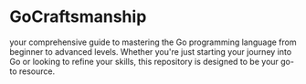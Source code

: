 # GoCraftsmanship
your comprehensive guide to mastering the Go programming language from beginner to advanced levels. Whether you're just starting your journey into Go or looking to refine your skills, this repository is designed to be your go-to resource.
